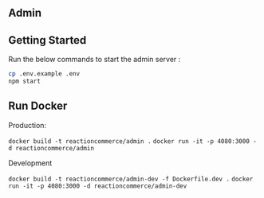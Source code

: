 ## Admin

## Getting Started

Run the below commands to start the admin server :

```bash
cp .env.example .env
npm start
```

## Run Docker

Production:

`docker build -t reactioncommerce/admin .`
`docker run -it -p 4080:3000 -d reactioncommerce/admin`

Development

`docker build -t reactioncommerce/admin-dev -f Dockerfile.dev .`
`docker run -it -p 4080:3000 -d reactioncommerce/admin-dev`
